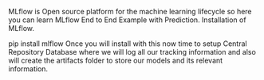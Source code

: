 MLflow is Open source platform for the machine learning lifecycle so here you can learn MLflow End to End Example with Prediction.
Installation of MLflow.

pip install mlflow
Once you will install with this now time to setup Central Repository Database where we will log all our tracking information and also will create the artifacts folder to store our models and its relevant information.
